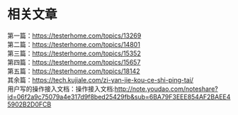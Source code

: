 # 相关文章  
第一篇：https://testerhome.com/topics/13269  
第二篇：https://testerhome.com/topics/14801  
第三篇：https://testerhome.com/topics/15352  
第四篇：https://testerhome.com/topics/15657  
第五篇：https://testerhome.com/topics/18142  
其余篇：https://tech.kujiale.com/zi-yan-jie-kou-ce-shi-ping-tai/  
用户写的操作接入文档：操作接入文档:http://note.youdao.com/noteshare?id=06f2a9c75079a4e317d9f8bed25429fb&sub=6BA79F3EEE854AF2BAEE45902B2D0FCB  
